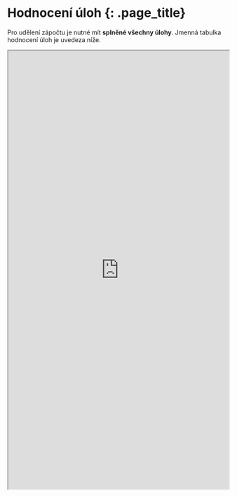 
# Hodnocení úloh {: .page_title}

Pro udělení zápočtu je nutné mít __splněné všechny úlohy__. Jmenná tabulka hodnocení úloh je uvedeza níže.

<iframe src="https://docs.google.com/spreadsheets/d/1RBCJ99r4Xq0sgOieYuvZmkfEJvFj48Goe-jzcNbt9sA?rm=minimal" width="100%" height="1000"></iframe>

<!-- TABULKA BEZ INTERAKCE -->
<!--    <iframe src="https://docs.google.com/spreadsheets/d/1RBCJ99r4Xq0sgOieYuvZmkfEJvFj48Goe-jzcNbt9sA/htmlview" width="100%" height="1000"></iframe>    -->